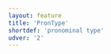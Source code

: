 ```yaml
---
layout: feature
title: 'PronType'
shortdef: 'pronominal type'
udver: '2'
---
```

<!-- Interlanguage links updated Út zář 29 20:31:38 CEST 2020 -->
